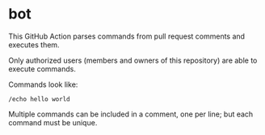 # bot

This GitHub Action parses commands from pull request comments and executes them.

Only authorized users (members and owners of this repository) are able to execute commands.

Commands look like:
```
/echo hello world
```

Multiple commands can be included in a comment, one per line; but each command must be unique.
